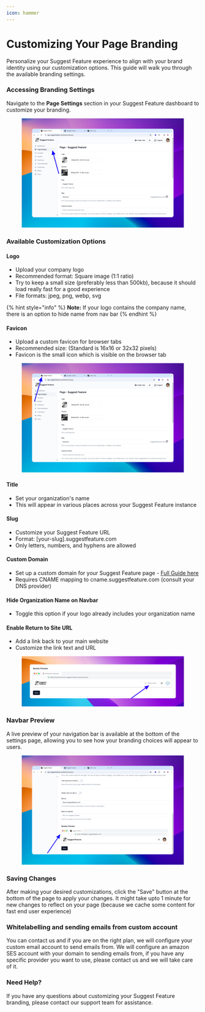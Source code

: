 ```yaml
---
icon: hammer
---
```


# Customizing Your Page Branding

Personalize your Suggest Feature experience to align with your brand identity using our customization options. This guide will walk you through the available branding settings.

### Accessing Branding Settings

Navigate to the **Page Settings** section in your Suggest Feature dashboard to customize your branding.

<figure><img src="../.gitbook/assets/image (1).png" alt=""><figcaption></figcaption></figure>

### Available Customization Options

#### Logo

* Upload your company logo
* Recommended format: Square image (1:1 ratio)
* Try to keep a small size (preferably less than 500kb), because it should load really fast for a good experience
* File formats: jpeg, png, webp, svg

{% hint style="info" %}
**Note:** If your logo contains the company name, there is an option to hide name from nav bar
{% endhint %}

#### Favicon

* Upload a custom favicon for browser tabs
* Recommended size: (Standard is 16x16 or 32x32 pixels)
* Favicon is the small icon which is visible on the browser tab

<figure><img src="../.gitbook/assets/image (13).png" alt=""><figcaption></figcaption></figure>

#### Title

* Set your organization's name
* This will appear in various places across your Suggest Feature instance

#### Slug

* Customize your Suggest Feature URL
* Format: \[your-slug].suggestfeature.com
* Only letters, numbers, and hyphens are allowed

#### Custom Domain

* Set up a custom domain for your Suggest Feature page - [Full Guide here](custom-domain-setup.md)
* Requires CNAME mapping to cname.suggestfeature.com (consult your DNS provider)

#### Hide Organization Name on Navbar

* Toggle this option if your logo already includes your organization name

#### Enable Return to Site URL

* Add a link back to your main website
* Customize the link text and URL

<figure><img src="../.gitbook/assets/image (12).png" alt=""><figcaption></figcaption></figure>

### Navbar Preview

A live preview of your navigation bar is available at the bottom of the settings page, allowing you to see how your branding choices will appear to users.

<figure><img src="../.gitbook/assets/image (11).png" alt=""><figcaption></figcaption></figure>

### **Saving Changes**

After making your desired customizations, click the "Save" button at the bottom of the page to apply your changes. It might take upto 1 minute for new changes to reflect on your page (because we cache some content for fast end user experience)

### Whitelabelling and sending emails from custom account

You can contact us and if you are on the right plan, we will configure your custom email account to send emails from. We will configure an amazon SES account with your domain to sending emails from, if you have any specific provider you want to use, please contact us and we will take care of it.&#x20;

### Need Help?

If you have any questions about customizing your Suggest Feature branding, please contact our support team for assistance.
